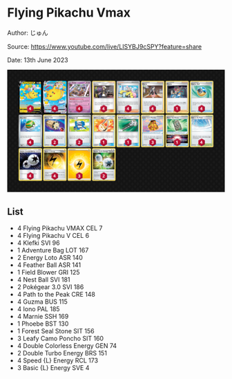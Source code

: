 # Flying Pikachu Vmax

Author: じゅん

Source: <https://www.youtube.com/live/LISYBJ9cSPY?feature=share>

Date: 13th June 2023

![decklist](../../images/PAL/Flying%20Pikachu%20Vmax/1-%20Flying%20Pikachu%20Vmax.png)

## List

* 4 Flying Pikachu VMAX CEL 7
* 4 Flying Pikachu V CEL 6
* 4 Klefki SVI 96
* 1 Adventure Bag LOT 167
* 2 Energy Loto ASR 140
* 4 Feather Ball ASR 141
* 1 Field Blower GRI 125
* 4 Nest Ball SVI 181
* 2 Pokégear 3.0 SVI 186
* 4 Path to the Peak CRE 148
* 4 Guzma BUS 115
* 4 Iono PAL 185
* 4 Marnie SSH 169
* 1 Phoebe BST 130
* 1 Forest Seal Stone SIT 156
* 3 Leafy Camo Poncho SIT 160
* 4 Double Colorless Energy GEN 74
* 2 Double Turbo Energy BRS 151
* 4 Speed {L} Energy RCL 173
* 3 Basic {L} Energy SVE 4
